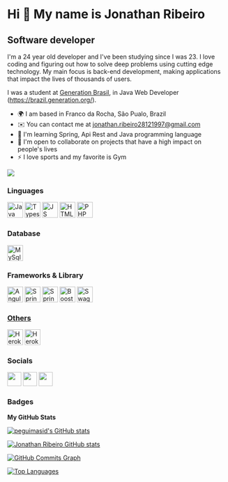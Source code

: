 Hi 👋 My name is Jonathan Ribeiro
==============================

Software developer
-----------------------------

I'm a 24 year old developer and I've been studying since I was 23. I love coding and figuring out how to solve deep problems using cutting edge technology. My main focus is back-end development, making applications that impact the lives of thousands of users.

I was a student at [Generation Brasil](https://brazil.generation.org/), in Java Web Developer (https://brazil.generation.org/).

* 🌍 I am based in Franco da Rocha, São Pualo, Brazil
* ✉️ You can contact me at [jonathan.ribeiro28121997@gmail.com](mailto:jonathan.ribeiro28121997@gmail.com)
* 🧠 I'm learning Spring, Api Rest and Java programming language
* 🤝 I'm open to collaborate on projects that have a high impact on people's lives
* ⚡ I love sports and my favorite is Gym

<a href="https://github.com/jonathan-rSantos" target="_blank" rel="noreferrer"><img
src="https://img.shields.io/github/followers/jonathan-rSantos?logo=github&style=for-the-badge&color=3382ed&labelColor=171717" /></a>

### Linguages

<p align="left">

  <a href="https://www.java.com/pt-BR/" target="_blank" rel="noreferrer"><img src="https://img.shields.io/badge/Java-ED8B00?style=for-the-badge&logo=java&logoColor=white" width="36" height="36" alt="Java" /></a>
<a href="https://www.typescriptlang.org/" target="_blank" rel="noreferrer"><img src="https://raw.githubusercontent.com/danielcranney/readme-generator/main/public/icons/skills/typescript-colored.svg" width="36" height="36" alt="Typescript" /></a>
<a href="https://www.javascript.com/" target="_blank" rel="noreferrer"><img src="https://img.shields.io/badge/JavaScript-323330?style=for-the-badge&logo=javascript&logoColor=F7DF1E" width="36" height="36" alt="JS" /></a>
<a href="https://developer.mozilla.org/en-US/docs/Glossary/HTML5" target="_blank" rel="noreferrer"><img src="https://raw.githubusercontent.com/danielcranney/readme-generator/main/public/icons/skills/html5-colored.svg" width="36" height="36" alt="HTML5" /></a>
<a href="https://www.php.net/" target="_blank" rel="noreferrer"><img src="https://img.shields.io/badge/PHP-777BB4?style=for-the-badge&logo=php&logoColor=white" width="36" height="36" alt="PHP" /></a>

</p>

### Database

<p align="left">  <a href="https://www.mysql.com/" target="_blank" rel="noreferrer"><img src="https://img.shields.io/badge/MySQL-005C84?style=for-the-badge&logo=mysql&logoColor=white" width="36" height="36" alt="MySql" /></a></p>

### Frameworks & Library

<p align="left"><a href="https://angular.io/" target="_blank" rel="noreferrer"><img src="https://img.shields.io/badge/Angular-DD0031?style=for-the-badge&logo=angular&logoColor=white" width="36" height="36" alt="Angular" /></a> <a href=" https://spring.io" target="_blank" rel="noreferrer"><img src="https://img.shields.io/badge/Spring-6DB33F?style=for-the-badge&logo=spring&logoColor=white" width="36" height="36" alt="Spring" /></a> <a href=" https://spring.io/projects/spring-boot" target="_blank" rel="noreferrer"><img src="https://img.shields.io/badge/Spring_Boot-F2F4F9?style=for-the-badge&logo=spring-boot" width="36" height="36" alt="Spring Boot" /></a> <a href=" https://getbootstrap.com.br/" target="_blank" rel="noreferrer"><img src="https://img.shields.io/badge/Bootstrap-563D7C?style=for-the-badge&logo=bootstrap&logoColor=white" width="36" height="36" alt="Boostrap" /></a> 
 <a href="https://swagger.io/" target="_blank" rel="noreferrer"><img src="https://img.shields.io/badge/Swagger-85EA2D?style=for-the-badge&logo=Swagger&logoColor=white" width="36" height="36" alt="Swagger" /></a</p>






### Others

<p align="left"><a href="https://www.heroku.com/" target="_blank" rel="noreferrer"><img src="https://raw.githubusercontent.com/danielcranney/readme-generator/main/public/icons/skills/heroku-colored.svg" width="36" height="36" alt="Heroku" /></a> <a href="https://www.docker.com/" target="_blank" rel="noreferrer"><img src="https://img.shields.io/badge/Docker-2CA5E0?style=for-the-badge&logo=docker&logoColor=white" width="36" height="36" alt="Heroku" /></a>   </p>

### Socials

<p align="left">  <a href="https://github.com/jonathan-rSantos" target="_blank" rel="noreferrer"><img src="https://raw.githubusercontent.com/danielcranney/readme-generator/main/public/icons/socials/github-dark.svg" width="32" height="32" /></a> <a href="https://www.linkedin.com/in/jonathan-ribeiro-dos-santos-0160a4157/" target="_blank" rel="noreferrer"><img src="https://raw.githubusercontent.com/danielcranney/readme-generator/main/public/icons/socials/linkedin.svg" width="32" height="32" /></a> <a href="https://pt.stackoverflow.com/users/293217/jonathan-ribeiro-dos-santos" target="_blank" rel="noreferrer"><img src="https://raw.githubusercontent.com/danielcranney/readme-generator/main/public/icons/socials/stackoverflow.svg" width="32" height="32" /></a></p>

### Badges

<b>My GitHub Stats</b>
   
   <a href="http://www.github.com/peguimasid"><img src="https://github-readme-stats-peguimasid.vercel.app/api?username=jonathan-rSantos&show_icons=true&hide=&count_private=true&title_color=3382ed&text_color=ffffff&icon_color=3382ed&bg_color=171717&hide_border=true&show_icons=true" alt="peguimasid's GitHub stats" /></a>


<a href="https://github.com/jonathan-rSantos"><img src="https://github-readme-stats-jonathan-rSantos.vercel.app/api?username=jonathan-rSantos&show_icons=true&hide=&count_private=true&title_color=3382ed&text_color=ffffff&icon_color=3382ed&bg_color=171717&hide_border=true&show_icons=true" alt="Jonathan Ribeiro GitHub stats" /></a>

<a href="https://github.com/jonathan-rSantos"><img src="https://activity-graph.herokuapp.com/graph?username=peguimasid&bg_color=171717&color=ffffff&line=3382ed&point=ffffff&area_color=171717&area=true&hide_border=true&custom_title=GitHub%20Commits%20Graph" alt="GitHub Commits Graph" /></a>

<a href="https://github.com/jonathan-rSantos" align="left"><img src="https://github-readme-stats-peguimasid.vercel.app/api/top-langs/?username=peguimasid&layout=compact&title_color=3382ed&text_color=ffffff&icon_color=3382ed&bg_color=171717&hide_border=true&locale=en&custom_title=Top%20%Languages" alt="Top Languages" /></a>
